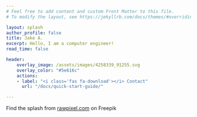 ```yaml
---
# Feel free to add content and custom Front Matter to this file.
# To modify the layout, see https://jekyllrb.com/docs/themes/#overriding-theme-defaults

layout: splash
author_profile: false
title: Jake A.
excerpt: Hello, I am a computer engineer!
read_time: false

header:
    overlay_image: /assets/images/4258339_91255.svg
    overlay_color: "#5e616c"
    actions:
    - label: "<i class='fas fa-download'></i> Contact"
      url: "/docs/quick-start-guide/"

---
```

Find the splash from <a href="https://www.freepik.com/free-vector/foliage-background_4258339.htm#query=vintage%20tropical&position=14&from_view=keyword&track=ais&uuid=d46ac48c-6cab-49f4-9207-e32123788b5e">rawpixel.com</a> on Freepik